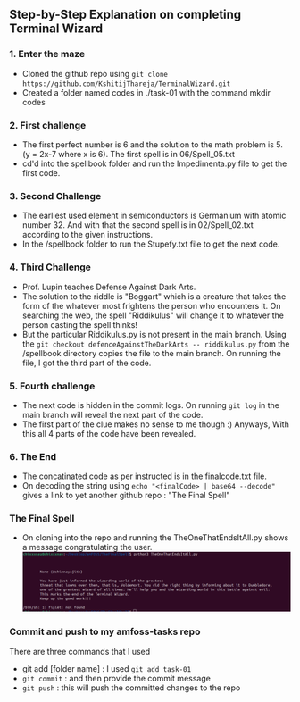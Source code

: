 ## Step-by-Step Explanation on completing Terminal Wizard

### 1. Enter the maze
- Cloned the github repo using `git clone https://github.com/KshitijThareja/TerminalWizard.git`
- Created a folder named codes in ./task-01 with the command mkdir codes


### 2. First challenge
- The first perfect number is 6 and the solution to the math problem is 5. (y = 2x-7 where x is 6). The first spell is in 06/Spell_05.txt
- cd'd into the spellbook folder and run the Impedimenta.py file to get the first code.

### 3. Second Challenge
- The earliest used element in semiconductors is Germanium with atomic number 32. And with that the second spell is in 02/Spell_02.txt according to the given instructions.
- In the /spellbook folder to run the Stupefy.txt file to get the next code.

### 4. Third Challenge
- Prof. Lupin teaches Defense Against Dark Arts.
- The solution to the riddle is "Boggart" which is a creature that takes the form of the whatever most frightens the person who encounters it. On searching the web, the spell "Riddikulus" will change it to whatever the person casting the spell thinks!
- But the particular Riddikulus.py is not present in the main branch. Using the `git checkout defenceAgainstTheDarkArts -- riddikulus.py` from the /spellbook directory copies the file to the main branch. On running the file, I got the third part of the code.

### 5. Fourth challenge 
- The next code is hidden in the commit logs. On running `git log` in the main branch will reveal the next part of the code.
- The first part of the clue makes no sense to me though :) Anyways, With this all 4 parts of the code have been revealed.

### 6. The End
- The concatinated code as per instructed is in the finalcode.txt file. 
- On decoding the string using `echo "<finalCode> | base64 --decode"` gives a link to yet another github repo : "The Final Spell"

### The Final Spell
- On cloning into the repo and running the TheOneThatEndsItAll.py shows a message congratulating the user.
![screenshot](./codes/task-01.png)



### Commit and push to my amfoss-tasks repo
There are three commands that I used
- git add [folder name] : I used `git add task-01`
- `git commit` : and then provide the commit message
- `git push` : this will push the committed changes to the repo